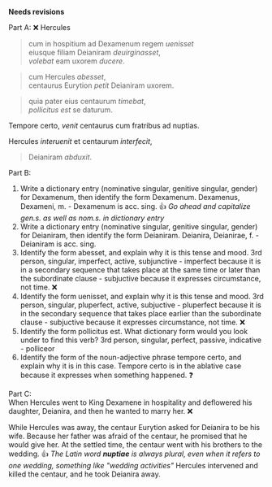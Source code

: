 **Needs revisions**

Part A:  ❌
Hercules
>cum in hospitium ad Dexamenum regem *uenisset*  
>eiusque filiam Deianiram *deuirginasset*,  
*volebat* eam uxorem *ducere*.  

>cum Hercules *abesset*,  
centaurus Eurytion *petit* Deianiram uxorem.  
 
>quia pater eius centaurum *timebat*,  
*pollicitus est*
>se daturum.  

Tempore certo, *venit* centaurus cum fratribus ad nuptias.  

Hercules *interuenit* et centaurum *interfecit*,  
>Deianiram *abduxit*.    

Part B:  
1. Write a dictionary entry (nominative singular, genitive singular, gender) for Dexamenum, then identify the form Dexamenum.
Dexamenus, Dexameni, m. - Dexamenum is acc. sing.    👍 *Go ahead and capitalize gen.s. as well as nom.s. in dictionary entry*
1. Write a dictionary entry (nominative singular, genitive singular, gender) for Deianiram, then identify the form Deianiram.
Deianira, Deianirae, f. - Deianiram is acc. sing.   
1. Identify the form abesset, and explain why it is this tense and mood.
3rd person, singular, imperfect, active, subjunctive - imperfect because it is in a secondary sequence that takes place at the same time or later than the subordinate clause - subjuctive because it expresses circumstance, not time.  ❌
1. Identify the form uenisset, and explain why it is this tense and mood.
3rd person, singular, pluperfect, active, subjuctive - pluperfect because it is in the secondary sequence that takes place earlier than the subordinate clause - subjuctive because it expresses circumstance, not time. ❌
1. Identify the form pollicitus est. What dictionary form would you look under to find this verb?
3rd person, singular, perfect, passive, indicative - polliceor  
1. Identify the form of the noun-adjective phrase tempore certo, and explain why it is in this case.
Tempore certo is in the ablative case because it expresses when something happened. ❓   

Part C:  
When Hercules went to King Dexamene in hospitality and deflowered his daughter, Deianira, and then he wanted to marry her. ❌

While Hercules was away, the centaur Eurytion asked for Deianira to be his wife. Because her father was afraid of the centaur, he promised that he would give her. At the settled time, the centaur went with his brothers to the wedding. 👍 *The Latin word **nuptiae** is always plural, even when it refers to one wedding, something like "wedding activities"*
Hercules intervened and killed the centaur, and he took Deianira away. 
